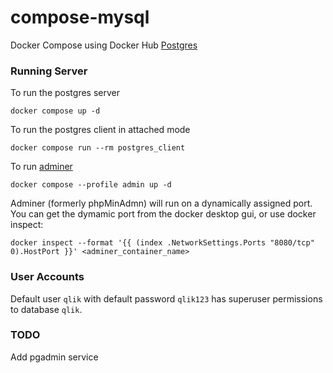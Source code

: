 # compose-mysql

Docker Compose using Docker Hub [Postgres](https://hub.docker.com/_/postgres)


### Running Server

To run the postgres server

    docker compose up -d

To run the postgres client in attached mode

    docker compose run --rm postgres_client

To run [adminer](https://hub.docker.com/_/adminer)

    docker compose --profile admin up -d

Adminer (formerly phpMinAdmn) will run on a dynamically assigned port.
You can get the dymamic port from the docker desktop gui, or use docker inspect:

    docker inspect --format '{{ (index .NetworkSettings.Ports "8080/tcp" 0).HostPort }}' <adminer_container_name>

### User Accounts

Default user `qlik` with default password `qlik123` has superuser permissions to database `qlik`.


### TODO

Add pgadmin service
